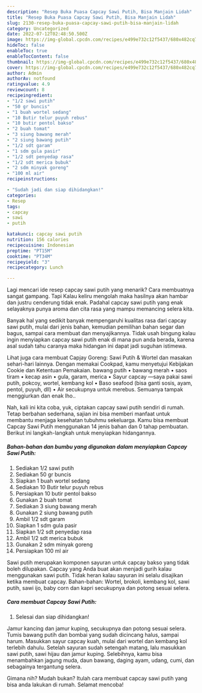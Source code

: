 ```yaml
---
description: "Resep Buka Puasa Capcay Sawi Putih, Bisa Manjain Lidah"
title: "Resep Buka Puasa Capcay Sawi Putih, Bisa Manjain Lidah"
slug: 2130-resep-buka-puasa-capcay-sawi-putih-bisa-manjain-lidah
category: Uncategorized
date: 2022-07-12T02:48:50.500Z
image: https://img-global.cpcdn.com/recipes/e499e732c12f5437/680x482cq70/capcay-sawi-putih-foto-resep-utama.jpg
hideToc: false
enableToc: true
enableTocContent: false
thumbnail: https://img-global.cpcdn.com/recipes/e499e732c12f5437/680x482cq70/capcay-sawi-putih-foto-resep-utama.jpg
cover: https://img-global.cpcdn.com/recipes/e499e732c12f5437/680x482cq70/capcay-sawi-putih-foto-resep-utama.jpg
author: Admin
authorAv: notfound
ratingvalue: 4.9
reviewcount: 8
recipeingredient:
- "1/2 sawi putih"
- "50 gr buncis"
- "1 buah wortel sedang"
- "10 Butir telur puyuh rebus"
- "10 butir pentol bakso"
- "2 buah tomat"
- "3 siung bawang merah"
- "2 siung bawang putih"
- "1/2 sdt garam"
- "1 sdm gula pasir"
- "1/2 sdt penyedap rasa"
- "1/2 sdt merica bubuk"
- "2 sdm minyak goreng"
- "100 ml air"
recipeinstructions:

- "Sudah jadi dan siap dihidangkan!"
categories:
- Resep
tags:
- capcay
- sawi
- putih

katakunci: capcay sawi putih 
nutrition: 156 calories
recipecuisine: Indonesian
preptime: "PT15M"
cooktime: "PT34M"
recipeyield: "3"
recipecategory: Lunch

---
```



Lagi mencari ide resep capcay sawi putih yang menarik? Cara membuatnya sangat gampang. Tapi Kalau keliru mengolah maka hasilnya akan hambar dan justru cenderung tidak enak. Padahal capcay sawi putih yang enak selayaknya punya aroma dan cita rasa yang mampu memancing selera kita.


Banyak hal yang sedikit banyak mempengaruhi kualitas rasa dari capcay sawi putih, mulai dari jenis bahan, kemudian pemilihan bahan segar dan bagus, sampai cara membuat dan menyajikannya. Tidak usah bingung kalau ingin menyiapkan capcay sawi putih enak di mana pun anda berada, karena asal sudah tahu caranya maka hidangan ini dapat jadi suguhan istimewa.

Lihat juga cara membuat Capjay Goreng: Sawi Putih &amp; Wortel dan masakan sehari-hari lainnya. Dengan memakai Cookpad, kamu menyetujui Kebijakan Cookie dan Ketentuan Pemakaian. bawang putih • bawang merah • saos tiram • kecap asin • gula, garam, merica • Sayur capcay —saya pakai sawi putih, pokcoy, wortel, kembang kol • Baso seafood (bisa ganti sosis, ayam, pentol, puyuh, dll) • Air secukupnya untuk merebus. Semuanya tampak menggiurkan dan enak lho..


Nah, kali ini kita coba, yuk, ciptakan capcay sawi putih sendiri di rumah. Tetap berbahan sederhana, sajian ini bisa memberi manfaat untuk membantu menjaga kesehatan tubuhmu sekeluarga. Kamu bisa membuat Capcay Sawi Putih menggunakan 14 jenis bahan dan 0 tahap pembuatan. Berikut ini langkah-langkah untuk menyiapkan hidangannya.

<!--inarticleads1-->

##### Bahan-bahan dan bumbu yang digunakan dalam menyiapkan Capcay Sawi Putih:

1. Sediakan 1/2 sawi putih
1. Sediakan 50 gr buncis
1. Siapkan 1 buah wortel sedang
1. Sediakan 10 Butir telur puyuh rebus
1. Persiapkan 10 butir pentol bakso
1. Gunakan 2 buah tomat
1. Sediakan 3 siung bawang merah
1. Gunakan 2 siung bawang putih
1. Ambil 1/2 sdt garam
1. Siapkan 1 sdm gula pasir
1. Siapkan 1/2 sdt penyedap rasa
1. Ambil 1/2 sdt merica bubuk
1. Gunakan 2 sdm minyak goreng
1. Persiapkan 100 ml air


Sawi putih merupakan komponen sayuran untuk capcay bakso yang tidak boleh dilupakan. Capcay yang Anda buat akan menjadi gurih kalau menggunakan sawi putih. Tidak heran kalau sayuran ini selalu disajikan ketika membuat capcay. Bahan-bahan: Wortel, brokoli, kembang kol, sawi putih, sawi ijo, baby corn dan kapri secukupnya dan potong sesuai selera. 

<!--inarticleads2-->

##### Cara membuat Capcay Sawi Putih:


1. Selesai dan siap dihidangkan!

Jamur kancing dan jamur kuping, secukupnya dan potong sesuai selera. Tumis bawang putih dan bombai yang sudah dicincang halus, sampai harum. Masukkan sayur capcay kuah, mulai dari wortel dan kembang kol terlebih dahulu. Setelah sayuran sudah setengah matang, lalu masukkan sawi putih, sawi hijau dan jamur kuping. Selebihnya, kamu bisa menambahkan jagung muda, daun bawang, daging ayam, udang, cumi, dan sebagainya tergantung selera. 

Gimana nih? Mudah bukan? Itulah cara membuat capcay sawi putih yang bisa anda lakukan di rumah. Selamat mencoba!
